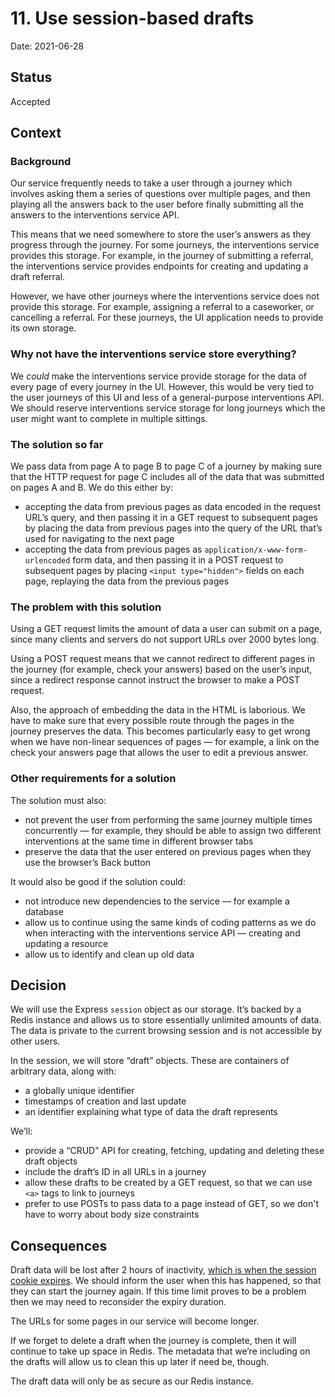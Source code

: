 # 11. Use session-based drafts

Date: 2021-06-28

## Status

Accepted

## Context

### Background

Our service frequently needs to take a user through a journey which involves asking them a series of questions over multiple pages, and then playing all the answers back to the user before finally submitting all the answers to the interventions service API.

This means that we need somewhere to store the user’s answers as they progress through the journey. For some journeys, the interventions service provides this storage. For example, in the journey of submitting a referral, the interventions service provides endpoints for creating and updating a draft referral.

However, we have other journeys where the interventions service does not provide this storage. For example, assigning a referral to a caseworker, or cancelling a referral. For these journeys, the UI application needs to provide its own storage.

### Why not have the interventions service store everything?

We _could_ make the interventions service provide storage for the data of every page of every journey in the UI. However, this would be very tied to the user journeys of this UI and less of a general-purpose interventions API. We should reserve interventions service storage for long journeys which the user might want to complete in multiple sittings.

### The solution so far

We pass data from page A to page B to page C of a journey by making sure that the HTTP request for page C includes all of the data that was submitted on pages A and B. We do this either by:

- accepting the data from previous pages as data encoded in the request URL’s query, and then passing it in a GET request to subsequent pages by placing the data from previous pages into the query of the URL that’s used for navigating to the next page
- accepting the data from previous pages as `application/x-www-form-urlencoded` form data, and then passing it in a POST request to subsequent pages by placing `<input type="hidden">` fields on each page, replaying the data from the previous pages

### The problem with this solution

Using a GET request limits the amount of data a user can submit on a page, since many clients and servers do not support URLs over 2000 bytes long.

Using a POST request means that we cannot redirect to different pages in the journey (for example, check your answers) based on the user’s input, since a redirect response cannot instruct the browser to make a POST request.

Also, the approach of embedding the data in the HTML is laborious. We have to make sure that every possible route through the pages in the journey preserves the data. This becomes particularly easy to get wrong when we have non-linear sequences of pages — for example, a link on the check your answers page that allows the user to edit a previous answer.

### Other requirements for a solution

The solution must also:

- not prevent the user from performing the same journey multiple times concurrently — for example, they should be able to assign two different interventions at the same time in different browser tabs
- preserve the data that the user entered on previous pages when they use the browser’s Back button

It would also be good if the solution could:

- not introduce new dependencies to the service — for example a database
- allow us to continue using the same kinds of coding patterns as we do when interacting with the interventions service API — creating and updating a resource
- allow us to identify and clean up old data

## Decision

We will use the Express `session` object as our storage. It’s backed by a Redis instance and allows us to store essentially unlimited amounts of data. The data is private to the current browsing session and is not accessible by other users.

In the session, we will store “draft” objects. These are containers of arbitrary data, along with:

- a globally unique identifier
- timestamps of creation and last update
- an identifier explaining what type of data the draft represents

We’ll:

- provide a “CRUD” API for creating, fetching, updating and deleting these draft objects
- include the draft’s ID in all URLs in a journey
- allow these drafts to be created by a GET request, so that we can use `<a>` tags to link to journeys
- prefer to use POSTs to pass data to a page instead of GET, so we don't have to worry about body size constraints

## Consequences

Draft data will be lost after 2 hours of inactivity, [which is when the session cookie expires](../../../server/app.ts#L107). We should inform the user when this has happened, so that they can start the journey again. If this time limit proves to be a problem then we may need to reconsider the expiry duration.

The URLs for some pages in our service will become longer.

If we forget to delete a draft when the journey is complete, then it will continue to take up space in Redis. The metadata that we’re including on the drafts will allow us to clean this up later if need be, though.

The draft data will only be as secure as our Redis instance.
